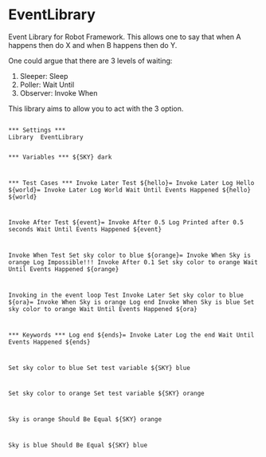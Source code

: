 EventLibrary
============

Event Library for Robot Framework.
This allows one to say that when A happens then do X and when B happens then do Y.

One could argue that there are 3 levels of waiting:

1) Sleeper: Sleep
2) Poller: Wait Until
3) Observer: Invoke When

This library aims to allow you to act with the 3 option.

<code>
*** Settings ***
Library  EventLibrary

*** Variables ***
${SKY}   dark

*** Test Cases ***
Invoke Later Test
  ${hello}=  Invoke Later  Log  Hello
  ${world}=  Invoke Later  Log  World
  Wait Until Events Happened  ${hello}  ${world}

Invoke After Test
  ${event}=  Invoke After  0.5  Log  Printed after 0.5 seconds
  Wait Until Events Happened  ${event}

Invoke When Test
  Set sky color to blue
  ${orange}=  Invoke When  Sky is orange  Log  Impossible!!!
  Invoke After  0.1  Set sky color to orange
  Wait Until Events Happened  ${orange}

Invoking in the event loop Test
  Invoke Later  Set sky color to blue
  ${ora}=  Invoke When   Sky is orange   Log end
  Invoke When   Sky is blue     Set sky color to orange
  Wait Until Events Happened  ${ora}

*** Keywords ***
Log end
  ${ends}=  Invoke Later  Log  the end
  Wait Until Events Happened  ${ends}

Set sky color to blue
  Set test variable  ${SKY}  blue

Set sky color to orange
  Set test variable  ${SKY}  orange

Sky is orange
  Should Be Equal    ${SKY}  orange

Sky is blue
  Should Be Equal    ${SKY}  blue

</code>


